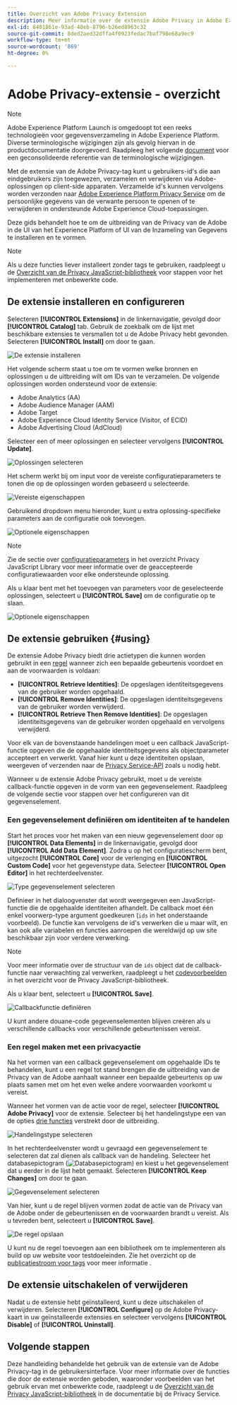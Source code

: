 ```yaml
---
title: Overzicht van Adobe Privacy Extension
description: Meer informatie over de extensie Adobe Privacy in Adobe Experience Platform.
exl-id: 8401861e-93ad-48eb-8796-b26ed8963c32
source-git-commit: 8ded2aed32dffa4f0923fedac7baf798e68a9ec9
workflow-type: tm+mt
source-wordcount: '869'
ht-degree: 0%

---
```


# Adobe Privacy-extensie - overzicht

>[!NOTE]
>
>Adobe Experience Platform Launch is omgedoopt tot een reeks technologieën voor gegevensverzameling in Adobe Experience Platform. Diverse terminologische wijzigingen zijn als gevolg hiervan in de productdocumentatie doorgevoerd. Raadpleeg het volgende [document](../../../term-updates.md) voor een geconsolideerde referentie van de terminologische wijzigingen.

Met de extensie van de Adobe Privacy-tag kunt u gebruikers-id&#39;s die aan eindgebruikers zijn toegewezen, verzamelen en verwijderen via Adobe-oplossingen op client-side apparaten. Verzamelde id&#39;s kunnen vervolgens worden verzonden naar [Adobe Experience Platform Privacy Service](../../../../privacy-service/home.md) om de persoonlijke gegevens van de verwante persoon te openen of te verwijderen in ondersteunde Adobe Experience Cloud-toepassingen.

Deze gids behandelt hoe te om de uitbreiding van de Privacy van de Adobe in de UI van het Experience Platform of UI van de Inzameling van Gegevens te installeren en te vormen.

>[!NOTE]
>
>Als u deze functies liever installeert zonder tags te gebruiken, raadpleegt u de [Overzicht van de Privacy JavaScript-bibliotheek](../../../../privacy-service/js-library.md) voor stappen voor het implementeren met onbewerkte code.

## De extensie installeren en configureren

Selecteren **[!UICONTROL Extensions]** in de linkernavigatie, gevolgd door **[!UICONTROL Catalog]** tab. Gebruik de zoekbalk om de lijst met beschikbare extensies te versmallen tot u de Adobe Privacy hebt gevonden. Selecteren **[!UICONTROL Install]** om door te gaan.

![De extensie installeren](../../../images/extensions/privacy/install.png)

Het volgende scherm staat u toe om te vormen welke bronnen en oplossingen u de uitbreiding wilt om IDs van te verzamelen. De volgende oplossingen worden ondersteund voor de extensie:

* Adobe Analytics (AA)
* Adobe Audience Manager (AAM)
* Adobe Target
* Adobe Experience Cloud Identity Service (Visitor, of ECID)
* Adobe Advertising Cloud (AdCloud)

Selecteer een of meer oplossingen en selecteer vervolgens **[!UICONTROL Update]**.

![Oplossingen selecteren](../../../images/extensions/privacy/select-solutions.png)

Het scherm werkt bij om input voor de vereiste configuratieparameters te tonen die op de oplossingen worden gebaseerd u selecteerde.

![Vereiste eigenschappen](../../../images/extensions/privacy/required-properties.png)

Gebruikend dropdown menu hieronder, kunt u extra oplossing-specifieke parameters aan de configuratie ook toevoegen.

![Optionele eigenschappen](../../../images/extensions/privacy/optional-properties.png)

>[!NOTE]
>
>Zie de sectie over [configuratieparameters](../../../../privacy-service/js-library.md#config-params) in het overzicht Privacy JavaScript Library voor meer informatie over de geaccepteerde configuratiewaarden voor elke ondersteunde oplossing.

Als u klaar bent met het toevoegen van parameters voor de geselecteerde oplossingen, selecteert u **[!UICONTROL Save]** om de configuratie op te slaan.

![Optionele eigenschappen](../../../images/extensions/privacy/save-config.png)

## De extensie gebruiken {#using}

De extensie Adobe Privacy biedt drie actietypen die kunnen worden gebruikt in een [regel](../../../ui/managing-resources/rules.md) wanneer zich een bepaalde gebeurtenis voordoet en aan de voorwaarden is voldaan:

* **[!UICONTROL Retrieve Identities]**: De opgeslagen identiteitsgegevens van de gebruiker worden opgehaald.
* **[!UICONTROL Remove Identities]**: De opgeslagen identiteitsgegevens van de gebruiker worden verwijderd.
* **[!UICONTROL Retrieve Then Remove Identities]**: De opgeslagen identiteitsgegevens van de gebruiker worden opgehaald en vervolgens verwijderd.

Voor elk van de bovenstaande handelingen moet u een callback JavaScript-functie opgeven die de opgehaalde identiteitsgegevens als objectparameter accepteert en verwerkt. Vanaf hier kunt u deze identiteiten opslaan, weergeven of verzenden naar de [Privacy Service-API](../../../../privacy-service/api/overview.md) zoals u nodig hebt.

Wanneer u de extensie Adobe Privacy gebruikt, moet u de vereiste callback-functie opgeven in de vorm van een gegevenselement. Raadpleeg de volgende sectie voor stappen over het configureren van dit gegevenselement.

### Een gegevenselement definiëren om identiteiten af te handelen

Start het proces voor het maken van een nieuw gegevenselement door op **[!UICONTROL Data Elements]** in de linkernavigatie, gevolgd door **[!UICONTROL Add Data Element]**. Zodra u op het configuratiescherm bent, uitgezocht **[!UICONTROL Core]** voor de verlenging en **[!UICONTROL Custom Code]** voor het gegevenstype data. Selecteer **[!UICONTROL Open Editor]** in het rechterdeelvenster.

![Type gegevenselement selecteren](../../../images/extensions/privacy/data-element-type.png)

Definieer in het dialoogvenster dat wordt weergegeven een JavaScript-functie die de opgehaalde identiteiten afhandelt. De callback moet één enkel voorwerp-type argument goedkeuren (`ids` in het onderstaande voorbeeld). De functie kan vervolgens de id&#39;s verwerken die u maar wilt, en kan ook alle variabelen en functies aanroepen die wereldwijd op uw site beschikbaar zijn voor verdere verwerking.

>[!NOTE]
>
>Voor meer informatie over de structuur van de `ids` object dat de callback-functie naar verwachting zal verwerken, raadpleegt u het [codevoorbeelden](../../../../privacy-service/js-library.md#samples) in het overzicht voor de Privacy JavaScript-bibliotheek.

Als u klaar bent, selecteert u **[!UICONTROL Save]**.

![Callbackfunctie definiëren](../../../images/extensions/privacy/define-custom-code.png)

U kunt andere douane-code gegevenselementen blijven creëren als u verschillende callbacks voor verschillende gebeurtenissen vereist.

### Een regel maken met een privacyactie

Na het vormen van een callback gegevenselement om opgehaalde IDs te behandelen, kunt u een regel tot stand brengen die de uitbreiding van de Privacy van de Adobe aanhaalt wanneer een bepaalde gebeurtenis op uw plaats samen met om het even welke andere voorwaarden voorkomt u vereist.

Wanneer het vormen van de actie voor de regel, selecteer **[!UICONTROL Adobe Privacy]** voor de extensie. Selecteer bij het handelingstype een van de opties [drie functies](#using) verstrekt door de uitbreiding.

![Handelingstype selecteren](../../../images/extensions/privacy/action-type.png)

In het rechterdeelvenster wordt u gevraagd een gegevenselement te selecteren dat zal dienen als callback van de handeling. Selecteer het databasepictogram (![Databasepictogram](../../../images/extensions/privacy/database.png)) en kiest u het gegevenselement dat u eerder in de lijst hebt gemaakt. Selecteren **[!UICONTROL Keep Changes]** om door te gaan.

![Gegevenselement selecteren](../../../images/extensions/privacy/add-data-element.png)

Van hier, kunt u de regel blijven vormen zodat de actie van de Privacy van de Adobe onder de gebeurtenissen en de voorwaarden brandt u vereist. Als u tevreden bent, selecteert u **[!UICONTROL Save]**.

![De regel opslaan](../../../images/extensions/privacy/save-rule.png)

U kunt nu de regel toevoegen aan een bibliotheek om te implementeren als build op uw website voor testdoeleinden. Zie het overzicht op de [publicatiestroom voor tags](../../../ui/publishing/overview.md) voor meer informatie .

## De extensie uitschakelen of verwijderen

Nadat u de extensie hebt geïnstalleerd, kunt u deze uitschakelen of verwijderen. Selecteren **[!UICONTROL Configure]** op de Adobe Privacy-kaart in uw geïnstalleerde extensies en selecteer vervolgens **[!UICONTROL Disable]** of **[!UICONTROL Uninstall]**.

## Volgende stappen

Deze handleiding behandelde het gebruik van de extensie van de Adobe Privacy-tag in de gebruikersinterface. Voor meer informatie over de functies die door de extensie worden geboden, waaronder voorbeelden van het gebruik ervan met onbewerkte code, raadpleegt u de [Overzicht van de Privacy JavaScript-bibliotheek](../../../../privacy-service/js-library.md) in de documentatie bij de Privacy Service.
